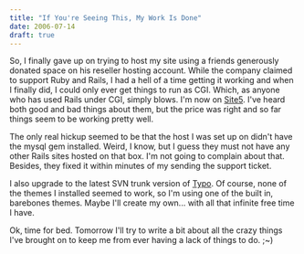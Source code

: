```yaml
---
title: "If You're Seeing This, My Work Is Done"
date: 2006-07-14
draft: true
---
```

So, I finally gave up on trying to host my site using a friends generously donated space on his reseller hosting account. While the company claimed to support Ruby and Rails, I had a hell of a time getting it working and when I finally did, I could only ever get things to run as CGI. Which, as anyone who has used Rails under CGI, simply blows. I'm now on [Site5](https://web.archive.org/web/20070613015007/http://www.site5.com/). I've heard both good and bad things about them, but the price was right and so far things seem to be working pretty well. 

The only real hickup seemed to be that the host I was set up on didn't have the mysql gem installed. Weird, I know, but I guess they must not have any other Rails sites hosted on that box. I'm not going to complain about that. Besides, they fixed it within minutes of my sending the support ticket.

I also upgrade to the latest SVN trunk version of [Typo](https://web.archive.org/web/20070613015007/http://typosphere.org/). Of course, none of the themes I installed seemed to work, so I'm using one of the built in, barebones themes. Maybe I'll create my own... with all that infinite free time I have.

Ok, time for bed. Tomorrow I'll try to write a bit about all the crazy things I've brought on to keep me from ever having a lack of things to do. ;~)  

